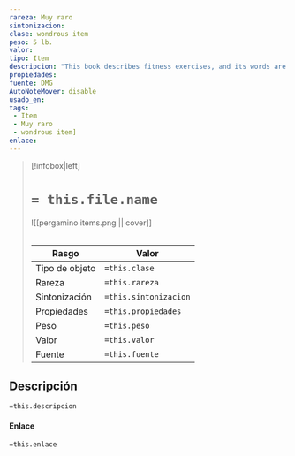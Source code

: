 ```yaml
---
rareza: Muy raro
sintonizacion: 
clase: wondrous item
peso: 5 lb.
valor: 
tipo: Item
descripcion: "This book describes fitness exercises, and its words are charged with magic. If you spend 48 hours over a period of 6 days or fewer studying the book&#x27;s contents and practicing its guidelines, your Strength score increases by 2, as does your maximum for that score. The manual then loses its magic, but regains it in a century."
propiedades: 
fuente: DMG
AutoNoteMover: disable
usado_en:  
tags: 
 - Item
 - Muy raro
 - wondrous item]
enlace: 
---
```


> [!infobox|left]
>  # `= this.file.name`
> ![[pergamino items.png || cover]]
> ######   
> |Rasgo | Valor |
> | --- | --- |
> | Tipo de objeto| `=this.clase`|
>  | Rareza| `=this.rareza`|
> | Sintonización | `=this.sintonizacion` |
> | Propiedades | `=this.propiedades` |
>  | Peso | `=this.peso` |
> | Valor | `=this.valor` |
> | Fuente | `=this.fuente` |


## Descripción
`=this.descripcion`

#### Enlace
`=this.enlace`